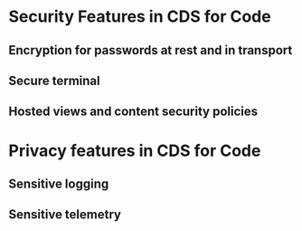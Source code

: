 # Security Features in CDS for Code

## Encryption for passwords at rest and in transport

## Secure terminal

## Hosted views and content security policies

# Privacy features in CDS for Code

## Sensitive logging

## Sensitive telemetry